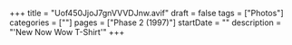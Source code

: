 +++
title = "Uof450JjoJ7gnVVVDJnw.avif"
draft = false
tags = ["Photos"]
categories = [""]
pages = ["Phase 2 (1997)"]
startDate = ""
description = "'New Now Wow T-Shirt'"
+++

